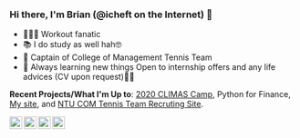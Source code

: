 ### Hi there, I'm Brian (@icheft on the Internet) 🌴

+ 🏋🏾‍♂️ Workout fanatic
+ 📚 I do study as well hah🤓
+ 🎾 Captain of College of Management Tennis Team
+ 🌱 Always learning new things
Open to internship offers and any life advices (CV upon request)🙌🏾

**Recent Projects/What I'm Up to**: [2020 CLIMAS Camp](https://climas.now.sh), Python for Finance, [My site](https://icheft.github.io), and [NTU COM Tennis Team Recruting Site](https://2020ntucomtennis.now.sh).


[<img align="left" alt="icheft.github.io" width="22px" src="https://cdnjs.cloudflare.com/ajax/libs/ionicons/5.1.2/collection/components/icon/svg/home-outline.svg" />][website]
[<img align="left" alt="brianlhchen | LinkedIn" width="22px" src="https://cdn.jsdelivr.net/npm/simple-icons@v3/icons/linkedin.svg" />][linkedin]
[<img align="left" alt="brian_lxchen | Instagram" width="22px" src="https://cdn.jsdelivr.net/npm/simple-icons@v3/icons/instagram.svg" />][instagram]
[<img align="left" alt="brianlxchen | Facebook" width="22px" src="https://cdn.jsdelivr.net/npm/simple-icons@v3/icons/facebook.svg" />][facebook]


[website]: https://icheft.github.io/
[instagram]: https://instagram.com/brian_lxchen
[linkedin]: https://linkedin.com/in/brianlhchen
[facebook]: https://www.facebook.com/brianlxchen
